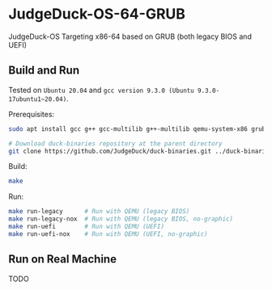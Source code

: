 # JudgeDuck-OS-64-GRUB
JudgeDuck-OS Targeting x86-64 based on GRUB (both legacy BIOS and UEFI)

## Build and Run

Tested on `Ubuntu 20.04` and `gcc version 9.3.0 (Ubuntu 9.3.0-17ubuntu1~20.04)`.

Prerequisites:

```bash
sudo apt install gcc g++ gcc-multilib g++-multilib qemu-system-x86 grub-pc-bin xorriso nasm make grub-efi-amd64-bin ovmf

# Download duck-binaries repository at the parent directory
git clone https://github.com/JudgeDuck/duck-binaries.git ../duck-binaries
```

Build:

```bash
make
```

Run:

```bash
make run-legacy      # Run with QEMU (legacy BIOS)
make run-legacy-nox  # Run with QEMU (legacy BIOS, no-graphic)
make run-uefi        # Run with QEMU (UEFI)
make run-uefi-nox    # Run with QEMU (UEFI, no-graphic)
```

## Run on Real Machine

TODO
